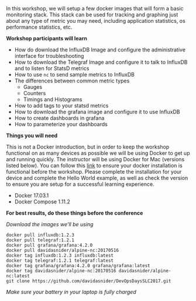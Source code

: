 In this workshop, we will setup a few docker images that will form a basic monitoring stack.
This stack can be used for tracking and graphing just about any type of metric you may need,
including application statistics, os performance statistics, etc.

**Workshop participants will learn**

* How do download the InfluxDB Image and configure the administrative interface for troubleshooting
* How to download the Telegraf Image and configure it to talk to InfluxDB and to listen for StatsD metrics
* How to use `nc` to send sample metrics to InfluxDB
* The differences between common metric types
    * Gauges
    * Counters
    * Timings and Histograms
* How to add tags to your statsd metrics
* How to download the grafana image and configure it to use InfluxDB
* How to create dashboards in grafana
* How to parameterize your dashboards

**Things you will need**

This is not a Docker introduction, but in order to keep the workshop functional on as 
many devices as possible we will be using Docker to get up and running quickly.  The 
instructor will be using Docker for Mac (versions listed below).  You can follow this 
[link](https://docs.docker.com/get-started/#setup) to ensure your docker installation is 
functional before the workshop.  Please complete the installation for your device and 
complete the Hello World example, as well as check the version to ensure you are setup
for a successful learning experience.

* Docker 17.03.1
* Docker Compose 1.11.2

**For best results, do these things before the conference**

*Download the images we'll be using*
```
docker pull influxdb:1.2.3
docker pull telegraf:1.2.1
docker pull grafana/grafana:4.2.0
docker pull davidasnider/alpine-nc:20170516
docker tag influxdb:1.2.3 influxdb:latest
docker tag telegraf:1.2.1 telegraf:latest
docker tag grafana/grafana:4.2.0 grafana/grafana:latest
docker tag davidasnider/alpine-nc:20170516 davidasnider/alpine-nc:latest
git clone https://github.com/davidasnider/DevOpsDaysSLC2017.git

```

*Make sure your battery in your laptop is fully charged*
